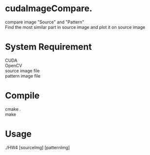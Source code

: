 # cudaImageCompare.
compare image "Source" and "Pattern"<br>
Find the most similar part in source image and plot it on source image

# System Requirement
CUDA<br>
OpenCV<br>
source image file<br>
pattern image file

# Compile
cmake .<br>
make

# Usage
./HW4 [sourceImg] [patternImg]
